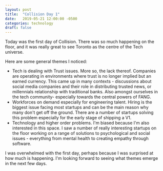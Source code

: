 ```yaml
---
layout: post
title:  "Collision Day 1"
date:   2019-05-21 12:00:00 -0500
categories: technology
draft: false
--- 
```


Today was the first day of Collision. There was so much happening on the floor, and it was really great to see Toronto as the centre of the Tech universe. 

Here are some general themes I noticed:
- Tech is dealing with Trust issues. More so, the lack thereof. Companies are operating in environments where trust is no longer implied but an earned currency. This came up in many contexts - discussions about social media companies and their role in distributing trusted news, or millennials relationship with traditional banks. Also amongst ourselves in the tech community- especially towards the central powers of FANG. 
- Workforces on demand especially for engineering talent. Hiring is the biggest issue facing most startups and can be the main reason why many don't get off the ground. There are a number of startups solving this problem especially for the early stage of shipping a V1. 
- Technology and higher order problems. I'm biased because I'm also interested in this space. I saw a number of really interesting startups on the floor working on a range of solutions to psychological and social issues - everything from mental health to creating empathy through software. 

I was overwhelmed with the first day, perhaps because I was surprised at how much is happening. I'm looking forward to seeing what themes emerge in the next few days. 